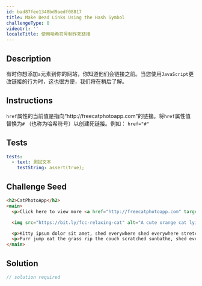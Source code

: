 ```yaml
---
id: bad87fee1348bd9aedf08817
title: Make Dead Links Using the Hash Symbol
challengeType: 0
videoUrl: ''
localeTitle: 使用哈希符号制作死链接
---
```


## Description
<section id="description">有时你想添加<code>a</code>元素到你的网站，你知道他们会链接之前。当您使用<code>JavaScript</code>更改链接的行为时，这也很方便，我们将在稍后了解。 </section>

## Instructions
<section id="instructions"> <code>href</code>属性的当前值是指向“http://freecatphotoapp.com”的链接。将<code>href</code>属性值替换为<code>#</code> （也称为哈希符号）以创建死链接。例如： <code>href=&quot;#&quot;</code> </section>

## Tests
<section id='tests'>

```yml
tests:
  - text: 測試文本
    testString: assert(true);

```

</section>

## Challenge Seed
<section id='challengeSeed'>

<div id='html-seed'>

```html
<h2>CatPhotoApp</h2>
<main>
  <p>Click here to view more <a href="http://freecatphotoapp.com" target="_blank">cat photos</a>.</p>

  <img src="https://bit.ly/fcc-relaxing-cat" alt="A cute orange cat lying on its back.">

  <p>Kitty ipsum dolor sit amet, shed everywhere shed everywhere stretching attack your ankles chase the red dot, hairball run catnip eat the grass sniff.</p>
  <p>Purr jump eat the grass rip the couch scratched sunbathe, shed everywhere rip the couch sleep in the sink fluffy fur catnip scratched.</p>
</main>

```

</div>



</section>

## Solution
<section id='solution'>

```js
// solution required
```
</section>
